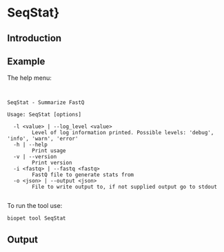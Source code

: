 # SeqStat}

## Introduction
 

## Example
The help menu:
~~~


SeqStat - Summarize FastQ
      
Usage: SeqStat [options]

  -l <value> | --log_level <value>
        Level of log information printed. Possible levels: 'debug', 'info', 'warn', 'error'
  -h | --help
        Print usage
  -v | --version
        Print version
  -i <fastq> | --fastq <fastq>
        FastQ file to generate stats from
  -o <json> | --output <json>
        File to write output to, if not supplied output go to stdout


~~~

To run the tool use:
~~~
biopet tool SeqStat    
~~~


## Output
